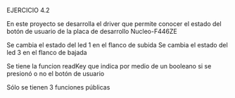 EJERCICIO 4.2

En este proyecto se desarrolla el driver que permite conocer el estado del
botón de usuario de la placa de desarrollo Nucleo-F446ZE

Se cambia el estado del led 1 en el flanco de subida
Se cambia el estado del led 3 en el flanco de bajada

Se tiene la funcion readKey que indica por medio de un booleano 
si se presionó o no el botón de usuario

Sólo se tienen 3 funciones públicas